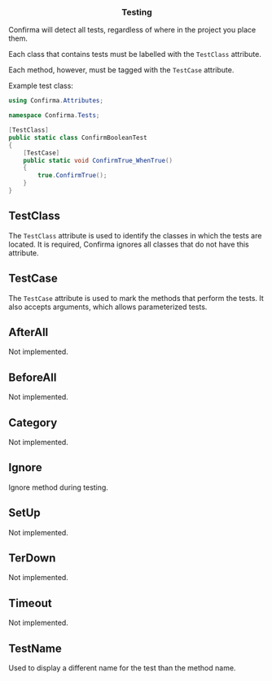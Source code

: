 <div align="center">
	<h3>Testing</h1>
</div>

Confirma will detect all tests, regardless of where in the project you place them.

Each class that contains tests must be labelled with the `TestClass` attribute.

Each method, however, must be tagged with the `TestCase` attribute.

Example test class:

```cs
using Confirma.Attributes;

namespace Confirma.Tests;

[TestClass]
public static class ConfirmBooleanTest
{
	[TestCase]
	public static void ConfirmTrue_WhenTrue()
	{
		true.ConfirmTrue();
	}
}
```

## TestClass

The `TestClass` attribute is used to identify the classes in which the tests are located.
It is required, Confirma ignores all classes that do not have this attribute.


## TestCase

The `TestCase` attribute is used to mark the methods that perform the tests.
It also accepts arguments, which allows parameterized tests.


## AfterAll

Not implemented.

## BeforeAll

Not implemented.

## Category

Not implemented.

## Ignore

Ignore method during testing.

## SetUp

Not implemented.

## TerDown

Not implemented.

## Timeout

Not implemented.

## TestName

Used to display a different name for the test than the method name.
